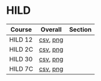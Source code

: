 # HILD

| Course | Overall | Section |
| ------ | ------- | ------- |
| HILD 12 | [csv](https://github.com/UCSD-Historical-Enrollment-Data/2024Spring/blob/main/overall/HILD%2012.csv), [png](https://raw.githubusercontent.com/UCSD-Historical-Enrollment-Data/2024Spring/main/plot_overall/HILD%2012.png) |  |
| HILD 2C | [csv](https://github.com/UCSD-Historical-Enrollment-Data/2024Spring/blob/main/overall/HILD%202C.csv), [png](https://raw.githubusercontent.com/UCSD-Historical-Enrollment-Data/2024Spring/main/plot_overall/HILD%202C.png) |  |
| HILD 30 | [csv](https://github.com/UCSD-Historical-Enrollment-Data/2024Spring/blob/main/overall/HILD%2030.csv), [png](https://raw.githubusercontent.com/UCSD-Historical-Enrollment-Data/2024Spring/main/plot_overall/HILD%2030.png) |  |
| HILD 7C | [csv](https://github.com/UCSD-Historical-Enrollment-Data/2024Spring/blob/main/overall/HILD%207C.csv), [png](https://raw.githubusercontent.com/UCSD-Historical-Enrollment-Data/2024Spring/main/plot_overall/HILD%207C.png) |  |
